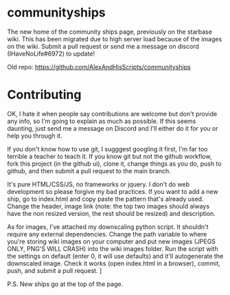 # communityships
The new home of the community ships page, previously on the starbase wiki. This has been migrated due to high server load because of the images on the wiki. Submit a pull request or send me a message on discord (IHaveNoLife#6972) to update!

Old repo: https://github.com/AlexAndHisScripts/communityships

# Contributing

OK, I hate it when people say contributions are welcome but don't provide any info, so I'm going to explain as much as possible. If this seems daunting, just send me a message on Discord and I'll either do it for you or help you through it.

If you don't know how to use git, I sugggest googling it first, I'm far too terrible a teacher to teach it. If you know git but not the github workflow, fork this project (in the github ui), clone it, change things as you do, push to github, and then submit a pull request to the main branch. 

It's pure HTML/CSS/JS, no frameworks or jquery. I don't do web development so please forgive my bad practices. If you want to add a new ship, go to index.html and copy paste the pattern that's already used. Change the header, image link (note: the top two images should always have the non resized version, the rest should be resized) and description. 

As for images, I've attached my downscaling python script. It shouldn't require any external dependencies. Change the path variable to where you're storing wiki images on your computer and put new images (JPEGS ONLY, PNG'S WILL CRASH) into the wiki images folder. Run the script with the settings on default (enter 0, it will use defaults) and it'll autogenerate the downscaled image. Check it works (open index.html in a browser), commit, push, and submit a pull request. ]

P.S. New ships go at the top of the page.
